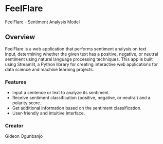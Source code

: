 # FeelFlare
FeelFlare - Sentiment Analysis Model
## Overview
FeelFlare is a web application that performs sentiment analysis on text input, determining whether the given text has a positive, negative, or neutral sentiment using natural language processing techniques. This app is built using Streamlit, a Python library for creating interactive web applications for data science and machine learning projects.

### Features
- Input a sentence or text to analyze its sentiment.
- Receive sentiment classification (positive, negative, or neutral) and a polarity score.
- Get additional information based on the sentiment classification.
- User-friendly and intuitive interface.

### Creator
Gideon Ogunbanjo